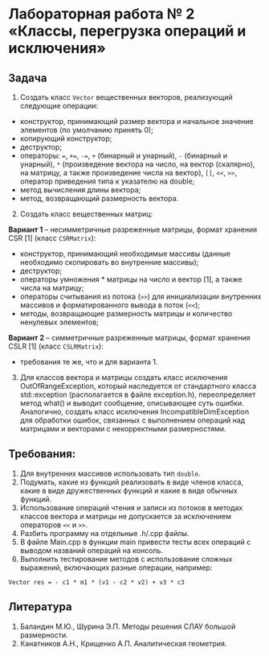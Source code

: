 # Лабораторная работа № 2 «Классы, перегрузка операций и исключения»

## Задача


1.  Создать класс `Vector` вещественных векторов, реализующий следующие операции:

*  конструктор, принимающий размер вектора и начальное значение элементов (по умолчанию принять 0);
*  копирующий конструктор;
*  деструктор;
*  операторы: `=`, `+=`, `-=`, `+` (бинарный и унарный), `-` (бинарный и унарный), `*` (произведение вектора на число, на вектор (скалярно), на матрицу, а также произведение числа на вектор), `[]`, `<<`, `>>`, оператор приведения типа к указателю на double;
*  метод вычисления длины вектора;
*  метод, возвращающий размерность вектора.

2.  Создать класс вещественных матриц:

**Вариант 1** – несимметричные разреженные матрицы, формат хранения CSR [1] (класс `CSRMatrix`):
*	конструктор, принимающий необходимые массивы (данные необходимо скопировать во внутренние массивы);
*	деструктор;
*	операторы умножения * матрицы на число и вектор [1], а также числа на матрицу;
*	операторы считывания из потока (`>>`) для инициализации внутренних массивов и форматированного вывода в поток (`<<`);
*	методы, возвращающие размерность матрицы и количество ненулевых элементов;

**Вариант 2** – симметричные разреженные матрицы, формат хранения CSLR [1] (класс `CSLRMatrix`):
*	требования те же, что и для варианта 1.

 3.	Для классов вектора и матрицы создать класс исключения OutOfRangeException, который наследуется от стандартного класса std::exception (располагается в файле exception.h), переопределяет метод what() и выводит сообщение, описывающее суть ошибки. Аналогично, создать класс исключения IncompatibleDimException для обработки ошибок, связанных с выполнением операций над матрицами и векторами с некорректными размерностями.

## Требования:

1.	Для внутренних массивов использовать тип `double`.
2.	Подумать, какие из функций реализовать в виде членов класса, какие в виде дружественных функций и какие в виде обычных функций.
3.	Использование операций чтения и записи из потоков в методах классов вектора и матрицы не допускается за исключением операторов `<<` и `>>`.
4.	Разбить программу на отдельные .h/.cpp файлы.
5.	В файле Main.cpp в функции main привести тесты всех операций с выводом названий операций на консоль.
6.	Выполнить тестирование методов с использование сложных выражений, включающих разные операции, например:

`Vector res = - c1 * m1 * (v1 - c2 * v2) + v3 * c3`

## Литература

1.	Баландин М.Ю., Шурина Э.П. Методы решения СЛАУ большой размерности.
2.	Канатников А.Н., Крищенко А.П. Аналитическая геометрия.
